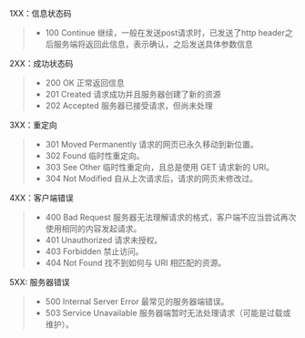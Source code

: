 1XX：信息状态码  
  > * 100 Continue 继续，一般在发送post请求时，已发送了http header之后服务端将返回此信息，表示确认，之后发送具体参数信息  

2XX：成功状态码  
  > * 200 OK 正常返回信息  
  > * 201 Created 请求成功并且服务器创建了新的资源  
  > * 202 Accepted 服务器已接受请求，但尚未处理  

3XX：重定向  
  > * 301 Moved Permanently 请求的网页已永久移动到新位置。  
  > * 302 Found 临时性重定向。  
  > * 303 See Other 临时性重定向，且总是使用 GET 请求新的 URI。  
  > * 304 Not Modified 自从上次请求后，请求的网页未修改过。  

4XX：客户端错误  
  > * 400 Bad Request 服务器无法理解请求的格式，客户端不应当尝试再次使用相同的内容发起请求。  
  > * 401 Unauthorized 请求未授权。  
  > * 403 Forbidden 禁止访问。  
  > * 404 Not Found 找不到如何与 URI 相匹配的资源。  

5XX: 服务器错误  
  > * 500 Internal Server Error 最常见的服务器端错误。  
  > * 503 Service Unavailable 服务器端暂时无法处理请求（可能是过载或维护）。  